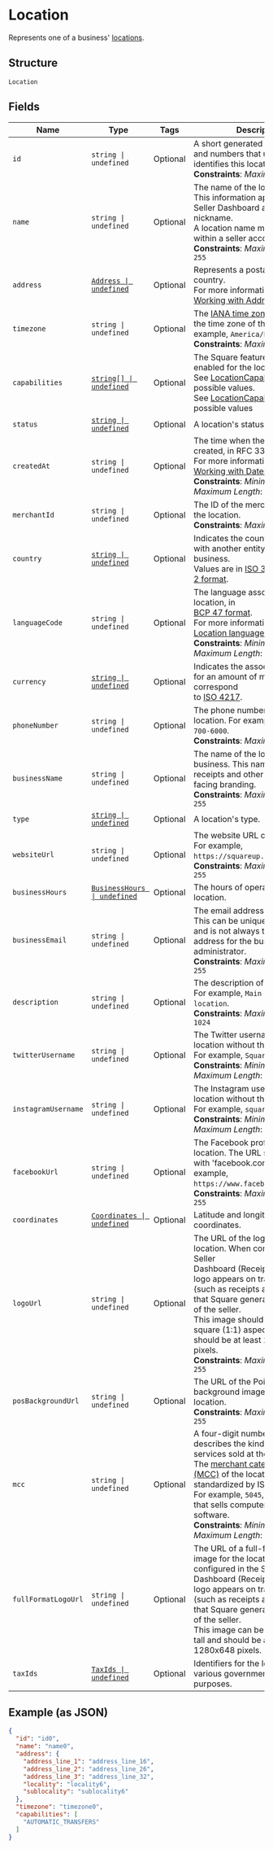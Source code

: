 
# Location

Represents one of a business' [locations](https://developer.squareup.com/docs/locations-api).

## Structure

`Location`

## Fields

| Name | Type | Tags | Description |
|  --- | --- | --- | --- |
| `id` | `string \| undefined` | Optional | A short generated string of letters and numbers that uniquely identifies this location instance.<br>**Constraints**: *Maximum Length*: `32` |
| `name` | `string \| undefined` | Optional | The name of the location.<br>This information appears in the Seller Dashboard as the nickname.<br>A location name must be unique within a seller account.<br>**Constraints**: *Maximum Length*: `255` |
| `address` | [`Address \| undefined`](../../doc/models/address.md) | Optional | Represents a postal address in a country.<br>For more information, see [Working with Addresses](https://developer.squareup.com/docs/build-basics/working-with-addresses). |
| `timezone` | `string \| undefined` | Optional | The [IANA time zone](https://www.iana.org/time-zones) identifier for<br>the time zone of the location. For example, `America/Los_Angeles`.<br>**Constraints**: *Maximum Length*: `30` |
| `capabilities` | [`string[] \| undefined`](../../doc/models/location-capability.md) | Optional | The Square features that are enabled for the location.<br>See [LocationCapability](../../doc/models/location-capability.md) for possible values.<br>See [LocationCapability](#type-locationcapability) for possible values |
| `status` | [`string \| undefined`](../../doc/models/location-status.md) | Optional | A location's status. |
| `createdAt` | `string \| undefined` | Optional | The time when the location was created, in RFC 3339 format.<br>For more information, see [Working with Dates](https://developer.squareup.com/docs/build-basics/working-with-dates).<br>**Constraints**: *Minimum Length*: `20`, *Maximum Length*: `25` |
| `merchantId` | `string \| undefined` | Optional | The ID of the merchant that owns the location.<br>**Constraints**: *Maximum Length*: `32` |
| `country` | [`string \| undefined`](../../doc/models/country.md) | Optional | Indicates the country associated with another entity, such as a business.<br>Values are in [ISO 3166-1-alpha-2 format](http://www.iso.org/iso/home/standards/country_codes.htm). |
| `languageCode` | `string \| undefined` | Optional | The language associated with the location, in<br>[BCP 47 format](https://tools.ietf.org/html/bcp47#appendix-A).<br>For more information, see [Location language code](https://developer.squareup.com/docs/locations-api#location-language-code).<br>**Constraints**: *Minimum Length*: `5`, *Maximum Length*: `5` |
| `currency` | [`string \| undefined`](../../doc/models/currency.md) | Optional | Indicates the associated currency for an amount of money. Values correspond<br>to [ISO 4217](https://wikipedia.org/wiki/ISO_4217). |
| `phoneNumber` | `string \| undefined` | Optional | The phone number of the location. For example, `+1 855-700-6000`.<br>**Constraints**: *Maximum Length*: `17` |
| `businessName` | `string \| undefined` | Optional | The name of the location's overall business. This name is present on receipts and other customer-facing branding.<br>**Constraints**: *Maximum Length*: `255` |
| `type` | [`string \| undefined`](../../doc/models/location-type.md) | Optional | A location's type. |
| `websiteUrl` | `string \| undefined` | Optional | The website URL of the location.  For example, `https://squareup.com`.<br>**Constraints**: *Maximum Length*: `255` |
| `businessHours` | [`BusinessHours \| undefined`](../../doc/models/business-hours.md) | Optional | The hours of operation for a location. |
| `businessEmail` | `string \| undefined` | Optional | The email address of the location. This can be unique to the location and is not always the email address for the business owner or administrator.<br>**Constraints**: *Maximum Length*: `255` |
| `description` | `string \| undefined` | Optional | The description of the location. For example, `Main Street location`.<br>**Constraints**: *Maximum Length*: `1024` |
| `twitterUsername` | `string \| undefined` | Optional | The Twitter username of the location without the '@' symbol. For example, `Square`.<br>**Constraints**: *Minimum Length*: `1`, *Maximum Length*: `15` |
| `instagramUsername` | `string \| undefined` | Optional | The Instagram username of the location without the '@' symbol. For example, `square`.<br>**Constraints**: *Minimum Length*: `1`, *Maximum Length*: `30` |
| `facebookUrl` | `string \| undefined` | Optional | The Facebook profile URL of the location. The URL should begin with 'facebook.com/'. For example, `https://www.facebook.com/square`.<br>**Constraints**: *Maximum Length*: `255` |
| `coordinates` | [`Coordinates \| undefined`](../../doc/models/coordinates.md) | Optional | Latitude and longitude coordinates. |
| `logoUrl` | `string \| undefined` | Optional | The URL of the logo image for the location. When configured in the Seller<br>Dashboard (Receipts section), the logo appears on transactions (such as receipts and invoices) that Square generates on behalf of the seller.<br>This image should have a roughly square (1:1) aspect ratio and should be at least 200x200 pixels.<br>**Constraints**: *Maximum Length*: `255` |
| `posBackgroundUrl` | `string \| undefined` | Optional | The URL of the Point of Sale background image for the location.<br>**Constraints**: *Maximum Length*: `255` |
| `mcc` | `string \| undefined` | Optional | A four-digit number that describes the kind of goods or services sold at the location.<br>The [merchant category code (MCC)](https://developer.squareup.com/docs/locations-api#initialize-a-merchant-category-code) of the location as standardized by ISO 18245.<br>For example, `5045`, for a location that sells computer goods and software.<br>**Constraints**: *Minimum Length*: `4`, *Maximum Length*: `4` |
| `fullFormatLogoUrl` | `string \| undefined` | Optional | The URL of a full-format logo image for the location. When configured in the Seller<br>Dashboard (Receipts section), the logo appears on transactions (such as receipts and invoices) that Square generates on behalf of the seller.<br>This image can be wider than it is tall and should be at least 1280x648 pixels. |
| `taxIds` | [`TaxIds \| undefined`](../../doc/models/tax-ids.md) | Optional | Identifiers for the location used by various governments for tax purposes. |

## Example (as JSON)

```json
{
  "id": "id0",
  "name": "name0",
  "address": {
    "address_line_1": "address_line_16",
    "address_line_2": "address_line_26",
    "address_line_3": "address_line_32",
    "locality": "locality6",
    "sublocality": "sublocality6"
  },
  "timezone": "timezone0",
  "capabilities": [
    "AUTOMATIC_TRANSFERS"
  ]
}
```

